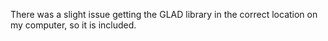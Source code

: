 There was a slight issue getting the GLAD library in the correct location on my computer, so it is included.
